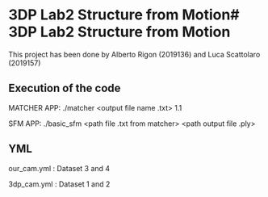 # 3DP Lab2 Structure from Motion# 3DP Lab2 Structure from Motion

This project has been done by Alberto Rigon (2019136) and Luca Scattolaro (2019157)

## Execution of the code
MATCHER APP:
./matcher <path yaml of cam> <path dataset> <output file name .txt> 1.1

SFM APP: 
./basic_sfm <path file .txt from matcher> <path output file .ply>


## YML 
our_cam.yml : Dataset 3 and 4

3dp_cam.yml : Dataset 1 and 2
